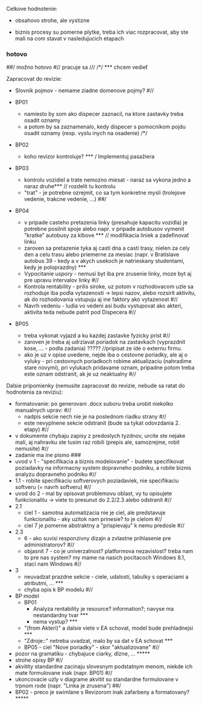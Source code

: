 Celkove hodnotenie:
+ obsahovo strohe, ale vystizne
- biznis procesy su pomerne plytke, treba ich viac rozpracovat, aby ste mali na com stavat v nasledujucich etapach

### hotovo
##/ možno hotovo
#// pracuje sa
/// 
/*/ 
*** chcem vedieť

Zapracovat do revizie:
* Slovnik pojmov - nemame ziadne domenove pojmy? #// 

* BP01
    * namiesto by som ako dispecer zaznacil, na ktore zastavky treba osadit oznamy
    * a potom by sa zaznamenalo, kedy dispecer s pomocnikom pojdu osadit oznamy (resp. vyslu inych na osadenie) /*/
* BP02
  * koho revizor kontroluje? *** / Implementuj pasažiera 

* BP03
  * kontrolu vozidiel a trate nemozno miesat - naraz sa vykona jedno a naraz druhe*** // rozdelit tu kontrolu 
  * "trat" - je potrebne ozrejmit, co sa tym konkretne mysli (trolejove vedenie, trakcne vedenie, ...) ##/ 

* BP04
  * v pripade casteho pretazenia linky (presahuje kapacitu vozidla) je potrebne posilnit spoje alebo napr. v pripade autobusov vymenit "kratke" autobusy za klbove *** // modifikacia liniek a zadefinovať linku 
  * zaroven sa pretazenie tyka aj casti dna a casti trasy, nielen za cely den a celu trasu alebo priemerne za mesiac (napr. v Bratislave autobus 39 - kedy a v akych usekoch je natrieskany studentami, kedy je poloprazdny) ***
  * Vypocitanie uspory - nemusi byt iba pre zrusenie linky, moze byt aj pre upravu intervalov linky #//
  * Kontrola rentability - prilis siroke, uz potom v rozhodovacom uzle sa rozhoduje iba podla vytazenosti -> lepsi nazov, alebo rozsirit aktivitu, ak do rozhodovania vstupuju aj ine faktory ako vytazenost #//
  * Navrh vedeniu - ludia vo vedeni asi budu vystupovat ako akteri, aktivita teda nebude patrit pod Dispecera #//

* BP05
  * treba vykonat vyjazd a ku kazdej zastavke fyzicky prist #//
  * zaroven je treba aj udrziavat poriadok na zastavkach (vyprazdnit kose, ... - podla zadania) ????? //pripisat ze ide o externu firmu.
  * ako je uz v opise uvedene, nejde iba o cestovne poriadky, ale aj o vyluky - pri cestovnych poriadkoch robime aktualizaciu (nahradime stare novymi), pri vylukach pridavame oznam, pripadne potom treba este oznam odstranit, ak je uz neaktualny #//

Dalsie pripomienky (nemusite zapracovat do revizie, nebude sa ratat do hodnotenia za reviziu):
* formatovanie: po generovani .docx suboru treba urobit niekolko manualnych uprav: #//
  * nadpis sekcie nech nie je na poslednom riadku strany #//
  * este nevyplnene sekcie odstranit (bude sa tykat odovzdania 2. etapy) #//
* v dokumente chybaju zapisy z predoslych tyzdnov, urcite ste nejake mali, aj nahravku ste tusim raz robili (prepis ale, samozrejme, robit nemusite) #//
* zadanie ma ine pismo ###
* uvod v 1 - "specifikacia a biznis modelovanie" - budete specifikovat poziadavky na informacny system dopravneho podniku, a robite biznis analyzu dopravneho podniku #//
* 1.1 - robite specifikaciu softverovych poziadaviek, nie specifikaciu softveru (= navrh softveru) #//
* uvod do 2 - mal by opisovat problemovu oblast, vy tu opisujete funkcionalitu -> viete to presunut do 2.2/2.3 alebo odstranit #//
* 2.1
  * ciel 1 - samotna automatizacia nie je ciel, ale predstavuje funkcionalitu - aky uzitok nam prinesie? to je cielom #//
  * ciel 7 je pomerne abstraktny a "prispievaju" k nemu predosle #//
* 2.3
  * 6 - ako suvisi responzivny dizajn a zvlastne prihlasenie pre administratorov? #//
  * objasnit 7 - co je univerzalnost? platformova nezavislost? treba nam to pre nas system? my mame na nasich pocitacoch Windows 8.1, staci nam Windows #//
* 3
  * neuvadzat prazdne sekcie - ciele, udalosti, tabulky s operaciami a atributmi, ... ***
  * chyba opis k BP modelu #//
* BP model
  * BP01
    * Analyza rentability je resource? information?; navyse ma nestandardny tvar ***
    * nema vystup? ***
  * "(from Akteri)" a dalsie viete v EA schovat, model bude prehladnejsi ***
  * "Zdroje::" netreba uvadzat, malo by sa dat v EA schovat ***
  * BP05 - ciel "Nove poriadky" - skor "aktualizovane" #//
* pozor na gramatiku - chybajuce ciarky, dlzne, ... *****
* strohe opisy BP #//
* akvitity standardne zacinaju slovesnym podstatnym menom, niekde ich mate formulovane inak (napr. BP01) #//
* ukoncovacie uzly v diagrame akvitit su standardne formulovane v trpnom rode (napr. "Linka je zrusena") ##/
* BP02 - preco je swimlane s Revizorom inak zafarbeny a formatovany? *****
